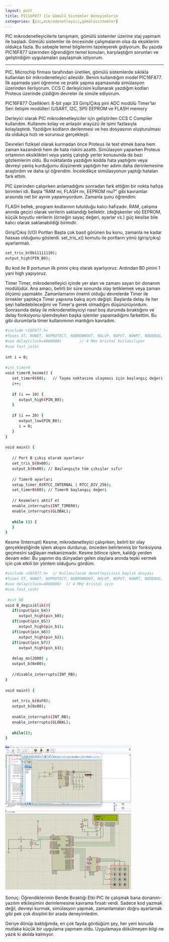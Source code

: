 ```yaml
---
layout: post
title: PIC16F877 ile Gömülü Sistemler Deneyimlerim 
categories: [pic,mikrodenetleyici,gömülüsistemler] 
---     
```


PIC mikrodenetleyicilerle tanışmam, gömülü sistemler üzerine staj yapmam ile başladı. Gömülü sistemler ile öncesinde çalışmalarım olsa da eksiklerim oldukça fazla. Bu sebeple temel bilgilerimi tazeleyerek gidiyorum. Bu yazıda PIC16F877 üzerinden öğrendiğim temel konuları, karşılaştığım sorunları ve geliştirdiğim uygulamaları paylaşmak istiyorum.

---

PIC, Microchip firması tarafından üretilen, gömülü sistemlerde sıklıkla kullanılan bir mikrodenetleyici ailesidir. Benim kullandığım model PIC16F877. İlk aşamada yani öğrenme ve pratik yapma aşamasında simülasyon üzerinden ilerliyorum. CCS C derleyicisini kullanarak yazdığım kodları Proteus üzerinde çizdiğim devreler ile simüle ediyorum.  

PIC16F877 Özellikleri:
8-bit yapı
33 Giriş/Çıkış pini
ADC modülü
Timer’lar
Seri iletişim modülleri (USART, I2C, SPI)
EEPROM ve FLASH memory

Derleyici olarak PIC mikrodenetleyiciler için geliştirilen CCS C Compiler kullandım. Kullanımı kolay ve anlaşılır arayüzü ile işimi fazlasıyla kolaylaştırdı. Yazdığım kodların derlenmesi ve hex dosyasının oluşturulması da oldukça hızlı ve sorunsuz gerçekleşti.

Devreleri fiziksel olarak kurmadan önce Proteus ile test etmek bana hem zaman kazandırdı hem de hata riskini azalttı. Simülasyon yaparken Proteus ortamının eksiklikleri veya yanlış çalıştığı yerler konusunda da bazı gözlemlerim oldu. Bu noktalarda yazdığım kodda hata yaptığımı veya devreyi yanlış kurduğumu düşünerek yaptığım her adımı daha derinlemesine araştırdım ve daha iyi öğrendim. İnceledikçe simülasyonun yaptığı hataları fark ettim. 

PIC üzerinden çalışırken anlamadığımı sonradan fark ettiğim bir nokta hafıza birimleri idi. Başta “RAM mi, FLASH mı, EEPROM mu?” gibi kavramlar arasında net bir ayrım yapamıyordum. Zamanla şunu öğrendim:

FLASH bellek, program kodlarının tutulduğu kalıcı hafızadır.
RAM, çalışma anında geçici olarak verilerin saklandığı bellektir. (değişkenler vb)
EEPROM, küçük boyutlu verilerin (örneğin sayaç değeri, ayarlar vs.) güç kesilse bile kalıcı olarak saklanabildiği birimdir.

Giriş/Çıkış (I/O) Portları
Başta çok basit görünen bu konu, zamanla ne kadar hassas olduğunu gösterdi. set_tris_x() komutu ile portların yönü (giriş/çıkış) ayarlanmalı.

```bash
set_tris_b(0b11111110); 
output_high(PIN_B0);    
```
Bu kod ile B portunun ilk pinini çıkış olarak ayarlıyoruz. Ardından B0 pinini 1 yani high yapıyoruz. 

Timer
Timer, mikrodenetleyici içinde yer alan ve zamanı sayan bir donanım modülüdür. Ana amacı, belirli bir süre sonunda olay tetiklemek veya zaman ölçümü yapmaktır.
Zamanlamanın önemli olduğu devrelerde Timer ile örnekler yaptıkça Timer yapısına bakış açım değişti. Başlarda delay ile her şeyi halledebileceğimi ve Timer'a gerek olmadığını düşünürüyordum. Sonrasında delay ile mikrodenetleyiciyi nasıl boş durumda bıraktığımı ve delay fonksiyonu işlemdeyken başka işlemler yapamadığımı farkettim. Bu gibi durumlarla timer kullanımının mantığını kavradım.

```bash
#include <16F877.h>
#fuses XT, NOWDT, NOPROTECT, NOBROWNOUT, NOLVP, NOPUT, NOWRT, NODEBUG, NOCPD
#use delay(clock=4000000)        // 4 MHz kristal kullanılıyor
#use fast_io(b)                  

int i = 0;

#int_timer0
void timer0_kesme() {
   set_timer0(60);   // Taşma noktasına ulaşması için başlangıç değeri
   i++;

   if (i == 10) {
      output_high(PIN_B0);
   }

   if (i == 20) {
      output_low(PIN_B0);
      i = 0;
   }
}

void main() {

   // Port B çıkış olarak ayarlanır
   set_tris_b(0x00);
   output_b(0x00); // Başlangıçta tüm çıkışlar sıfır

   // Timer0 ayarları
   setup_timer_0(RTCC_INTERNAL | RTCC_DIV_256);
   set_timer0(60); // Timer0 başlangıç değeri

   // Kesmeleri aktif et
   enable_interrupts(INT_TIMER0);
   enable_interrupts(GLOBAL);

   while (1) {
   }
}

```

Kesme (Interrupt)
Kesme, mikrodenetleyici çalışırken, belirli bir olay gerçekleştiğinde işlem akışını durdurup, önceden belirlenmiş bir fonksiyona geçmesini sağlayan mekanizmadır. Kesme bitince işlem, kaldığı yerden devam eder. Bu yapının dış dünyadan gelen olaylara anında tepki vermek için çok etkili bir yöntem olduğunu gördüm.

```bash
#include <16F877.h>  // Kullanılacak denetleyicinin başlık dosyası
#fuses XT, NOWDT, NOPROTECT, NOBROWNOUT, NOLVP, NOPUT, NOWRT, NODEBUG, NOCPD
#use delay(clock=4000000)  // 4 MHz kristal için
#use fast_io(b)

 #int_RB
void B_degisiklik(){
   if(input(pin_b4))
      output_high(pin_b0);
   if(input(pin_b5))
      output_high(pin_b1);
   if(input(pin_b6))
      output_high(pin_b2);
   if(input(pin_b7))
      output_high(pin_b3);
      
   delay_ms(2000) ;
   output_b(0x00);
   
   //disable_interrupts(INT_RB);
}

void main() {
 
   set_tris_b(0xF0);
   output_b(0x00);
   
   enable_interrupts(INT_RB); 
   enable_interrupts(GLOBAL);
   
   while(1);
}
```

<img src="/images/kesme2.png" alt="interrupt" width="400">


<img src="/images/lcdtus.png" alt="lcd" width="400">



Sonuç: Öğrendiklerimin Bende Bıraktığı Etki
PIC ile çalışmak bana donanım-yazılım etkileşimini derinlemesine kavrama fırsatı verdi. Sadece kod yazmak değil, devreyi kurmak, simülasyon yapmak, zamanlamaları doğru ayarlamak gibi pek çok disiplini bir arada deneyimledim.

Geriye dönüp baktığımda, en çok fayda gördüğüm şey, her yeni konuda mutlaka küçük bir uygulama yapmam oldu. Uygulamaya dökülmeyen bilgi ne yazık ki akılda kalmıyor.
